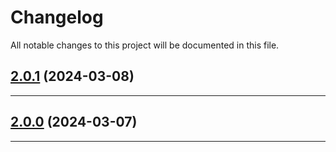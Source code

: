 <!--- BEGIN HEADER -->
# Changelog

All notable changes to this project will be documented in this file.
<!--- END HEADER -->

## [2.0.1](https://github.com/liquiddesign/common/compare/v2.0.0...v2.0.1) (2024-03-08)


---

## [2.0.0](https://github.com/liquiddesign/common/compare/v1.0.0...v2.0.0) (2024-03-07)


---


